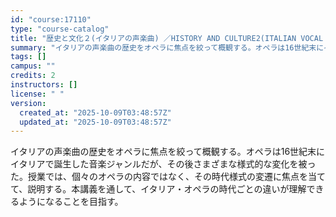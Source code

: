 ```yaml
---
id: "course:17110"
type: "course-catalog"
title: "歴史と文化２(イタリアの声楽曲) ／HISTORY AND CULTURE2(ITALIAN VOCAL MUSIC)"
summary: "イタリアの声楽曲の歴史をオペラに焦点を絞って概観する。オペラは16世紀末にイタリアで誕生した音楽ジャンルだが、その後さまざまな様式的な変化を被った。授業では、個々のオペラの内容ではなく、その時代様式の変遷に焦点を当てて、説明する。本講義を通…"
tags: []
campus: ""
credits: 2
instructors: []
license: " "
version:
  created_at: "2025-10-09T03:48:57Z"
  updated_at: "2025-10-09T03:48:57Z"
---
```


イタリアの声楽曲の歴史をオペラに焦点を絞って概観する。オペラは16世紀末にイタリアで誕生した音楽ジャンルだが、その後さまざまな様式的な変化を被った。授業では、個々のオペラの内容ではなく、その時代様式の変遷に焦点を当てて、説明する。本講義を通して、イタリア・オペラの時代ごとの違いが理解できるようになることを目指す。
